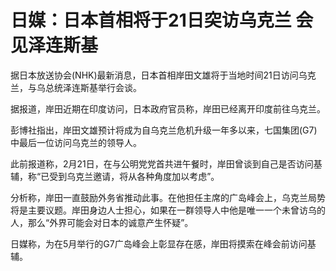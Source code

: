 # 日媒：日本首相将于21日突访乌克兰 会见泽连斯基

据日本放送协会(NHK)最新消息，日本首相岸田文雄将于当地时间21日访问乌克兰，与乌总统泽连斯基举行会谈。

据报道，岸田近期在印度访问，日本政府官员称，岸田已经离开印度前往乌克兰。

彭博社指出，岸田文雄预计将成为自乌克兰危机升级一年多以来，七国集团(G7)中最后一位访问乌克兰的领导人。

此前报道称，2月21日，在与公明党党首共进午餐时，岸田曾谈到自己是否访问基辅，称“已受到乌克兰邀请，将从各种角度加以考虑”。

分析称，岸田一直鼓励外务省推动此事。在他担任主席的广岛峰会上，乌克兰局势将是主要议题。岸田身边人士担心，如果在一群领导人中他是唯一一个未曾访乌的人，那么“外界可能会对日本的诚意产生怀疑”。

日媒称，为在5月举行的G7广岛峰会上彰显存在感，岸田将摸索在峰会前访问基辅。

